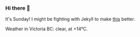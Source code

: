 ### Hi there :wave:

It's Sunday! I might be fighting with Jekyll to make [this](https://swissclubtoronto.ca) better.

Weather in Victoria BC: clear, at +14°C.
